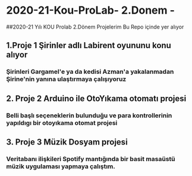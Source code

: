 # 2020-21-Kou-ProLab- 2.Donem -
##2020-21 Yılı KOU Prolab 2.Dönem Projelerim Bu Repo içinde yer alıyor

 ## 1.Proje 1 Şirinler adlı Labirent oyununu konu alıyor
   ### Şirinleri Gargamel'e ya da kedisi Azman'a yakalanmadan Şirine'nin yanına ulaştırmaya çalışıyoruz
 
 ## 2. Proje 2 Arduino ile OtoYıkama otomatı projesi
   ### Belli başlı seçeneklerin bulunduğu ve para kontrollerinin yapıldıgı bir otoyıkama otomat projesi
   
 ## 3. Proje 3 Müzik Dosyam projesi
   ### Veritabanı ilişkileri Spotify mantığında bir basit masaüstü müzik uygulaması yapmaya çalıştım.
  
